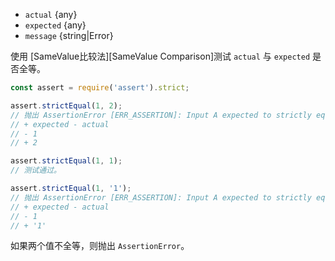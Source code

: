 <!-- YAML
added: v0.1.21
changes:
  - version: v10.0.0
    pr-url: https://github.com/nodejs/node/pull/17003
    description: Used comparison changed from Strict Equality to `Object.is()`
-->
* `actual` {any}
* `expected` {any}
* `message` {string|Error}

使用 [SameValue比较法][SameValue Comparison]测试 `actual` 与 `expected` 是否全等。

```js
const assert = require('assert').strict;

assert.strictEqual(1, 2);
// 抛出 AssertionError [ERR_ASSERTION]: Input A expected to strictly equal input B:
// + expected - actual
// - 1
// + 2

assert.strictEqual(1, 1);
// 测试通过。

assert.strictEqual(1, '1');
// 抛出 AssertionError [ERR_ASSERTION]: Input A expected to strictly equal input B:
// + expected - actual
// - 1
// + '1'
```

如果两个值不全等，则抛出 `AssertionError`。

